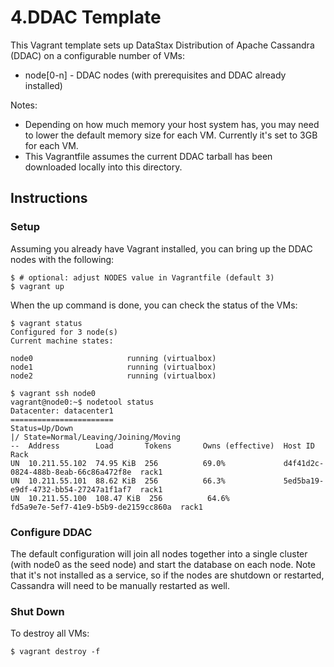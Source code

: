 # 4.DDAC Template

This Vagrant template sets up DataStax Distribution of Apache Cassandra (DDAC) on a configurable number of VMs:

* node[0-n] - DDAC nodes (with prerequisites and DDAC already installed)

Notes:

* Depending on how much memory your host system has, you may need to lower the default memory size for each VM. Currently it's set to 3GB for each VM.
* This Vagrantfile assumes the current DDAC tarball has been downloaded locally into this directory.

## Instructions

### Setup

Assuming you already have Vagrant installed, you can bring up the DDAC nodes with the following:

```
$ # optional: adjust NODES value in Vagrantfile (default 3)
$ vagrant up
```

When the up command is done, you can check the status of the VMs:

```
$ vagrant status
Configured for 3 node(s)
Current machine states:

node0                     running (virtualbox)
node1                     running (virtualbox)
node2                     running (virtualbox)
```

```
$ vagrant ssh node0
vagrant@node0:~$ nodetool status
Datacenter: datacenter1
=======================
Status=Up/Down
|/ State=Normal/Leaving/Joining/Moving
--  Address        Load       Tokens       Owns (effective)  Host ID                               Rack
UN  10.211.55.102  74.95 KiB  256          69.0%             d4f41d2c-0824-488b-8eab-66c86a472f8e  rack1
UN  10.211.55.101  88.62 KiB  256          66.3%             5ed5ba19-e9df-4732-bb54-27247a1f1af7  rack1
UN  10.211.55.100  108.47 KiB  256          64.6%             fd5a9e7e-5ef7-41e9-b5b9-de2159cc860a  rack1
```

### Configure DDAC

The default configuration will join all nodes together into a single cluster (with node0 as the seed node) and start the database on each node. Note that it's not installed as a service, so if the nodes are shutdown or restarted, Cassandra will need to be manually restarted as well.

### Shut Down

To destroy all VMs:

```
$ vagrant destroy -f
```
